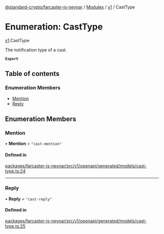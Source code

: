 [@standard-crypto/farcaster-js-neynar](../README.md) / [Modules](../modules.md) / [v1](../modules/v1.md) / CastType

# Enumeration: CastType

[v1](../modules/v1.md).CastType

The notification type of a cast.

**`Export`**

## Table of contents

### Enumeration Members

- [Mention](v1.CastType.md#mention)
- [Reply](v1.CastType.md#reply)

## Enumeration Members

### Mention

• **Mention** = ``"cast-mention"``

#### Defined in

[packages/farcaster-js-neynar/src/v1/openapi/generated/models/cast-type.ts:24](https://github.com/standard-crypto/farcaster-js/blob/main/packages/farcaster-js-neynar/src/v1/openapi/generated/models/cast-type.ts#L24)

___

### Reply

• **Reply** = ``"cast-reply"``

#### Defined in

[packages/farcaster-js-neynar/src/v1/openapi/generated/models/cast-type.ts:25](https://github.com/standard-crypto/farcaster-js/blob/main/packages/farcaster-js-neynar/src/v1/openapi/generated/models/cast-type.ts#L25)
